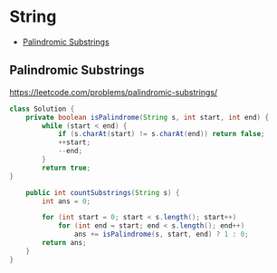# String

+ [Palindromic Substrings](#palindromic-substrings)

[MDLink]: <>

## Palindromic Substrings

https://leetcode.com/problems/palindromic-substrings/

```java
class Solution {
    private boolean isPalindrome(String s, int start, int end) {
        while (start < end) {
            if (s.charAt(start) != s.charAt(end)) return false;
            ++start;
            --end;
        }
        return true;
}

    public int countSubstrings(String s) {
        int ans = 0;

        for (int start = 0; start < s.length(); start++)
            for (int end = start; end < s.length(); end++)
                ans += isPalindrome(s, start, end) ? 1 : 0;
        return ans;
    }
}
```

[Solution]: <>